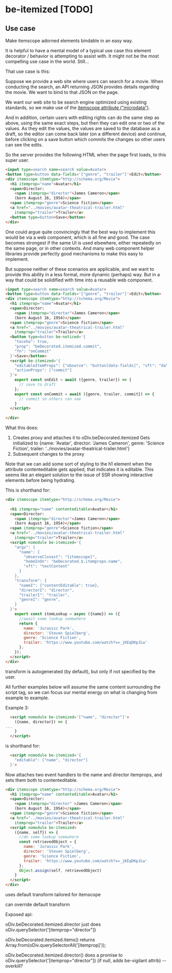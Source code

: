 # be-itemized [TODO]

## Use case

Make itemscope adorned elements bindable in an easy way.

It is helpful to have a mental model of a typical use case this element decorator / behavior is attempting to assist with.  It might not be the most compelling use case in the world.  Still...

That use case is this:

Suppose we provide a web site where users can search for a movie.  When conducting the search, an API returning JSON provides details regarding the movie.  We want to bind to that JSON on the page.

We want our web site to be search engine optimized using existing standards, so we make use of the [itemscope attribute ("microdata")](https://www.semrush.com/blog/what-is-schema-beginner-s-guide-to-structured-data/).

And in addition, certain users with editing rights can do the same step as above, using the same exact steps, but then they can edit one or two of the  values.  As they edit the values, the values are saved to the database as a draft, so the editor can come back later (on a different device) and continue, before clicking on a save button which commits the changes so other users can see the edits.  

So the server provides the following HTML when the page first loads, to this super user.


```html
<input type=search name=search value=Avatar>
<button type=button data-fields='["genre", "trailer"]'>Edit</button>
<div itemscope itemtype="http://schema.org/Movie">
  <h1 itemprop="name">Avatar</h1>
  <span>Director:
    <span itemprop="director">James Cameron</span>
    (born August 16, 1954)</span>
  <span itemprop="genre">Science fiction</span>
  <a href="../movies/avatar-theatrical-trailer.html"
    itemprop="trailer">Trailer</a>
  <button type=button>Save</button>
</div>
``` 

One could argue quite convincingly that the best way to implement this would be via a web component, which is all fine and good.  The case becomes strongest if the same UI is used elsewhere, either repeatedly on the same page, or in other contexts.  And many web component helper libraries provide perfectly good mechanisms to make this easy to implement.

But suppose neither of these scenarios are applicable, and we want to provide this ability in a less formal, more dynamic (perhaps) way.  But in a way that could be solidified with time into a reusable web component.

```html
<input type=search name=search value=Avatar>
<button type=button data-fields='["genre", "trailer"]'>Edit</button>
<div itemscope itemtype="http://schema.org/Movie">
  <h1 itemprop="name">Avatar</h1>
  <span>Director:
    <span itemprop="director">James Cameron</span>
    (born August 16, 1954)</span>
  <span itemprop="genre">Science fiction</span>
  <a href="../movies/avatar-theatrical-trailer.html"
    itemprop="trailer">Trailer</a>
  <button type=button be-noticed='{
    "tocoho": true,
    "prop": "beDecorated.itemized.commit",
    "fn": "onCommit"
  }'>Save</button>
  <script be-itemized='{
    "editableItemProps": {"observe": "button[data-fields]", "vft": "dataset.fields", "parseValAs": "object"},
    "actionProps": ["commit"]
  }'>
    export const onEdit = await ({genre, trailer}) => {
      // save to draft
    };
    export const onCommit = await ({genre, trailer, commit}) => {
      // commit so others can see
    }
  </script>
  
</div>
```

What this does:

1.  Creates proxy and attaches it to oDiv.beDecorated.itemized  Gets initialized to {name: 'Avatar', director: 'James Cameron', genre: 'Science Fiction', trailer: '../movies/avatar-theatrical-trailer.html'}
2.  Subsequent changes to the proxy

Note that we can add some sort of styling to the h1 element when the attribute contenteditable gets applied, that indicates it is editable.  This seems like an elegant solution to the issue of SSR showing interactive elements before being hydrating.


This is shorthand for:

```html
<div itemscope itemtype="http://schema.org/Movie">
  
  <h1 itemprop="name" contenteditable>Avatar</h1>
  <span>Director:
    <span itemprop="director">James Cameron</span>
    (born August 16, 1954)</span>
  <span itemprop="genre">Science fiction</span>
  <a href="../movies/avatar-theatrical-trailer.html"
    itemprop="trailer">Trailer</a>
  <script nomodule be-itemized='{
    "args": {
      "name": {
        "observeClosest": "[itemscope]",
        "homeInOn": "beDecorated.$.itemprops.name",
        "vft": "textContent"
      }
    },
    "transform": {
      "nameI": {"contentEditable": true},
      "directorI": "director",
      "trailerI": "trailer",
      "genreI": "genre",
    }
  }'>
    export const itemLookup = async ({name}) => ({
      //await some lookup somewhere
      return {
        name: 'Jurassic Park',
        director: 'Steven Spielberg',
        genre: 'Science Fiction',
        trailer: 'https://www.youtube.com/watch?v=_jKEqDKpJLw'
      };
    });
  </script>
</div>
```

transform is autogenerated (by default), but only if not specified by the user.  



All further examples below will assume the same content surrounding the script tag, so we can focus our mental energy on what is changing from example to example.


Example 3:

```html
  <script nomodule be-itemized='["name", "director"]'>
    ({name, director}) => {
...
    }
  </script>
```

is shorthand for:

```html
  <script nomodule be-itemized='{
    "editable": ["name", "director"]
  }'>
```

Now attaches two event handlers to the name and director itemprops, and sets them both to contenteditable.

```html
<div itemscope itemtype="http://schema.org/Movie">
  <h1 itemprop="name" contenteditable>Avatar</h1>
  <span>Director:
    <span itemprop="director" >James Cameron</span>
    (born August 16, 1954)</span>
  <span itemprop="genre">Science fiction</span>
  <a href="../movies/avatar-theatrical-trailer.html"
    itemprop="trailer">Trailer</a>
  <script nomodule be-itemized>
    ({name, self}) => {
      //do some lookup somewhere
      const retrievedObject = {
        name: 'Jurassic Park',
        director: 'Steven Spielberg',
        genre: 'Science Fiction',
        trailer: 'https://www.youtube.com/watch?v=_jKEqDKpJLw'
      };
      Object.assign(self, retrievedObject)
    }
  </script>
</div>
```

uses default transform tailored for itemscope

can override default transform

Exposed api:

oDiv.beDecorated.itemized.director just does oDiv.querySelector('[itemprop="director"])

oDiv.beDecorated.itemized.items() returns Array.from(oDiv.querySelectorAll('[itemprop]'));

oDiv.beDecorated.itemized.director() does a promise to oDiv.querySelector('[itemprop="director"]) (if null, adds be-vigilant attrib) --overkill?




